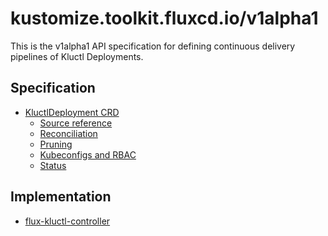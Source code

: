 # kustomize.toolkit.fluxcd.io/v1alpha1

This is the v1alpha1 API specification for defining continuous delivery pipelines
of Kluctl Deployments.

## Specification

- [KluctlDeployment CRD](kluctldeployment.md)
    + [Source reference](kluctldeployment.md#source-reference)
    + [Reconciliation](kluctldeployment.md#reconciliation)
    + [Pruning](kluctldeployment.md#pruning)
    + [Kubeconfigs and RBAC](kluctldeployment.md#kubeconfigs-and-rbac)
    + [Status](kluctldeployment.md#status)

## Implementation

* [flux-kluctl-controller](https://github.com/kluctl/flux-kluctl-controller)
